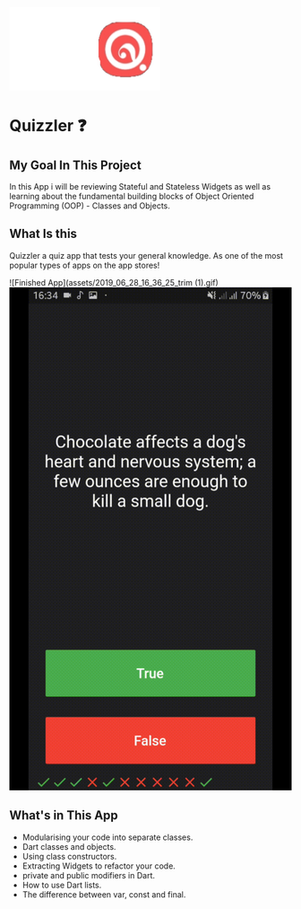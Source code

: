 ![](assets/20190628_165631.png)


# Quizzler ❓

## My Goal In This Project

In this App i will be reviewing Stateful and Stateless Widgets as well as learning about the fundamental building blocks of Object Oriented Programming (OOP) - Classes and Objects. 


## What Is this 

Quizzler a quiz app that tests your general knowledge. As one of the most popular types of apps on the app stores!

![Finished App](assets/2019_06_28_16_36_25_trim (1).gif)
![Finished App](https://github.com/AlaaEdAouimeur/Flutter-Quizz-App/blob/master/assets/2019_06_28_16_35_28_trim.gif)

## What's in This App

- Modularising your code into separate classes.
- Dart classes and objects.
- Using class constructors.
- Extracting Widgets to refactor your code.
- private and public modifiers in Dart.
- How to use Dart lists.
- The difference between var, const and final.

